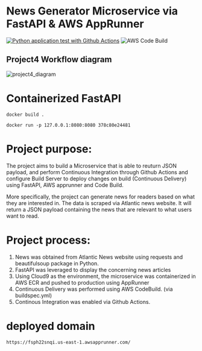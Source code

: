 # News Generator Microservice via FastAPI & AWS AppRunner
[![Python application test with Github Actions](https://github.com/nogibjj/fastapi_news/actions/workflows/main.yml/badge.svg)](https://github.com/nogibjj/fastapi_news/actions/workflows/main.yml) ![AWS Code Build](https://codebuild.us-east-1.amazonaws.com/badges?uuid=eyJlbmNyeXB0ZWREYXRhIjoiZnA3WWxJZFJhdHdzMTFLSVIzd3dIK3IwY0dkOG5IcmFpTEgyTDRxQ1JWTitSRWJyUFZ5TFBRVFVqb1RTQm9pQ3RKb2hJcFhrcDMzYkMxcCtIeXRObXZrPSIsIml2UGFyYW1ldGVyU3BlYyI6IklBSXZXSTJ6UlZLLzVvR3giLCJtYXRlcmlhbFNldFNlcmlhbCI6MX0%3D&branch=main)

## Project4 Workflow diagram
![project4_diagram](https://user-images.githubusercontent.com/112578755/204114921-dd0ffe8f-923a-4749-b7fd-313f9efc369b.jpg)

# Containerized FastAPI

`docker build .`

`docker run -p 127.0.0.1:8080:8080 378c80e24481`

# Project purpose:

The project aims to build a Microservice that is able to reuturn JSON payload, and perform Continuous Integration through Github Actions and configure Build Server to deploy changes on build (Continuous Delivery) using FastAPI, AWS apprunner and Code Build. 

More specifically, the project can generate news for readers based on what they are interested in. The data is scraped via Atlantic news website. It will return a JSON payload containing the news that are relevant to what users want to read. 

# Project process:
1. News was obtained from Atlantic News website using requests and beautifulsoup package in Python.
2. FastAPI was leveraged to display the concerning news articles
3. Using Cloud9 as the environment, the microservice was containerized in AWS ECR and pushed to production using AppRunner
4. Continuous Delivery was performed using AWS CodeBuild. (via buildspec.yml)
5. Continous Integration was enabled via Github Actions.


# deployed domain 
`https://fsph22snqi.us-east-1.awsapprunner.com/ `
